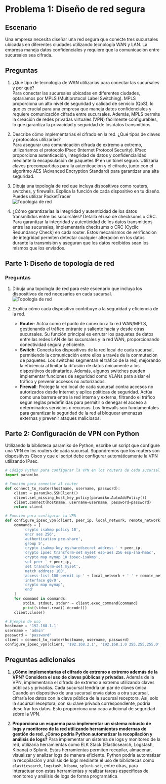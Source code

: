 # Problema 1: Diseño de red segura

## Escenario

Una empresa necesita diseñar una red segura que conecte tres sucursales ubicadas en diferentes ciudades utilizando tecnología WAN y LAN. La empresa maneja datos confidenciales y requiere que la comunicación entre sucursales sea cifrada.

## Preguntas

1. ¿Qué tipo de tecnología de WAN utilizarías para conectar las sucursales y por qué?  
   Para conectar las sucursales ubicadas en diferentes ciudades, optaríamos por MPLS (Multiprotocol Label Switching). MPLS proporciona un alto nivel de seguridad y calidad de servicio (QoS), lo que es crucial para una empresa que maneja datos confidenciales y requiere comunicación cifrada entre sucursales. Además, MPLS permite la creación de redes privadas virtuales (VPN) fácilmente configurables, lo que garantiza la privacidad y seguridad de los datos transmitidos.

2. Describe cómo implementarías el cifrado en la red. ¿Qué tipos de claves y protocolos utilizarías?  
   Para asegurar una comunicación cifrada de extremo a extremo, utilizaríamos el protocolo IPsec (Internet Protocol Security). IPsec proporciona autenticación, integridad de datos y confidencialidad mediante la encapsulación de paquetes IP en un túnel seguro. Utilizaría claves precompartidas para la autenticación y el cifrado, junto con el algoritmo AES (Advanced Encryption Standard) para garantizar una alta seguridad.

3. Dibuja una topología de red que incluya dispositivos como routers, switches, y firewalls. Explica la función de cada dispositivo en tu diseño. Puedes utilizar PacketTracer  
   ![Topología de red](URL_de_la_imagen)

4. ¿Cómo garantizarías la integridad y autenticidad de los datos transmitidos entre las sucursales? Detalla el uso de checksums o CRC.  
   Para garantizar la integridad y autenticidad de los datos transmitidos entre las sucursales, implementaría checksums o CRC (Cyclic Redundancy Check) en cada router. Estos mecanismos de verificación de integridad permiten detectar cualquier alteración en los datos durante la transmisión y aseguran que los datos recibidos sean los mismos que los enviados.

## Parte 1: Diseño de topología de red

### Preguntas

1. Dibuja una topología de red para este escenario que incluya los dispositivos de red necesarios en cada sucursal.  
   ![Topología de red](URL_de_la_imagen)

2. Explica cómo cada dispositivo contribuye a la seguridad y eficiencia de la red.  
   - **Router**: Actúa como el punto de conexión a la red WAN/MPLS, gestionando el tráfico entrante y saliente hacia y desde otras sucursales. Su función principal es enrutar los paquetes de datos entre las redes LAN de las sucursales y la red WAN, proporcionando conectividad segura y eficiente.
   - **Switch**: Conecta los dispositivos de la red local de cada sucursal, permitiendo la comunicación entre ellos a través de la conmutación de paquetes. Los switches segmentan el tráfico de la red, mejorando la eficiencia al limitar la difusión de datos únicamente a los dispositivos destinatarios. Además, algunos switches pueden implementar funciones de seguridad como VLANs para aislar el tráfico y prevenir accesos no autorizados.
   - **Firewall**: Protege la red local de cada sucursal contra accesos no autorizados desde Internet y aplica políticas de seguridad. Actúa como una barrera entre la red interna y externa, filtrando el tráfico según reglas predefinidas para permitir o denegar el acceso a determinados servicios o recursos. Los firewalls son fundamentales para garantizar la seguridad de la red al bloquear amenazas externas y prevenir ataques maliciosos.

## Parte 2: Configuración de VPN con Python

Utilizando la biblioteca paramiko de Python, escribe un script que configure una VPN en los routers de cada sucursal. Supondremos que los routers son dispositivos Cisco y que el script debe configurar automáticamente la VPN utilizando IPsec.

```python
# Código Python para configurar la VPN en los routers de cada sucursal
import paramiko

# Función para conectar al router
def connect_to_router(hostname, username, password):
    client = paramiko.SSHClient()
    client.set_missing_host_key_policy(paramiko.AutoAddPolicy())
    client.connect(hostname, username=username, password=password)
    return client

# Función para configurar la VPN
def configure_ipsec_vpn(client, peer_ip, local_network, remote_network):
    commands = [
        'crypto isakmp policy 10',
        'encr aes 256',
        'authentication pre-share',
        'group 5',
        'crypto isakmp key mysharedsecret address ' + peer_ip,
        'crypto ipsec transform-set myset esp-aes 256 esp-sha-hmac',
        'crypto map mymap 10 ipsec-isakmp',
        'set peer ' + peer_ip,
        'set transform-set myset',
        'match address 100',
        'access-list 100 permit ip ' + local_network + ' ' + remote_network,
        'interface g0/0',
        'crypto map mymap',
        'end'
    ]
    for command in commands:
        stdin, stdout, stderr = client.exec_command(command)
        print(stdout.read().decode())
    client.close()

# Ejemplo de uso
hostname = '192.168.1.1'
username = 'admin'
password = 'password'
client = connect_to_router(hostname, username, password)
configure_ipsec_vpn(client, '192.168.2.1', '192.168.1.0 255.255.255.0', '192.168.3.0 255.255.255.0')
```

## Preguntas adicionales

1. **¿Cómo implementarías el cifrado de extremo a extremo además de la VPN? Considera el uso de claves públicas y privadas.**
   Además de la VPN, implementaría el cifrado de extremo a extremo utilizando claves públicas y privadas. Cada sucursal tendría un par de claves única. Cuando un dispositivo de una sucursal envía datos a otra sucursal, cifraría los datos con la clave pública de la sucursal receptora. Así, solo la sucursal receptora, con su clave privada correspondiente, podría descifrar los datos. Esto proporciona una capa adicional de seguridad sobre la VPN.

2. **Proporciona un esquema para implementar un sistema robusto de logs y monitoreo de la red utilizando herramientas modernas de gestión de red. ¿Cómo podría Python automatizar la recopilación y análisis de logs?**
   Para implementar un sistema de logs y monitoreo de la red, utilizaría herramientas como ELK Stack (Elasticsearch, Logstash, Kibana) o Splunk. Estas herramientas permiten recopilar, almacenar, visualizar y analizar logs de manera eficiente. Python podría automatizar la recopilación y análisis de logs mediante el uso de bibliotecas como `elasticsearch`, `logstash`, `kibana`, `splunk-sdk`, entre otras, para interactuar con estas herramientas y realizar tareas específicas de monitoreo y análisis de logs de forma programática.

